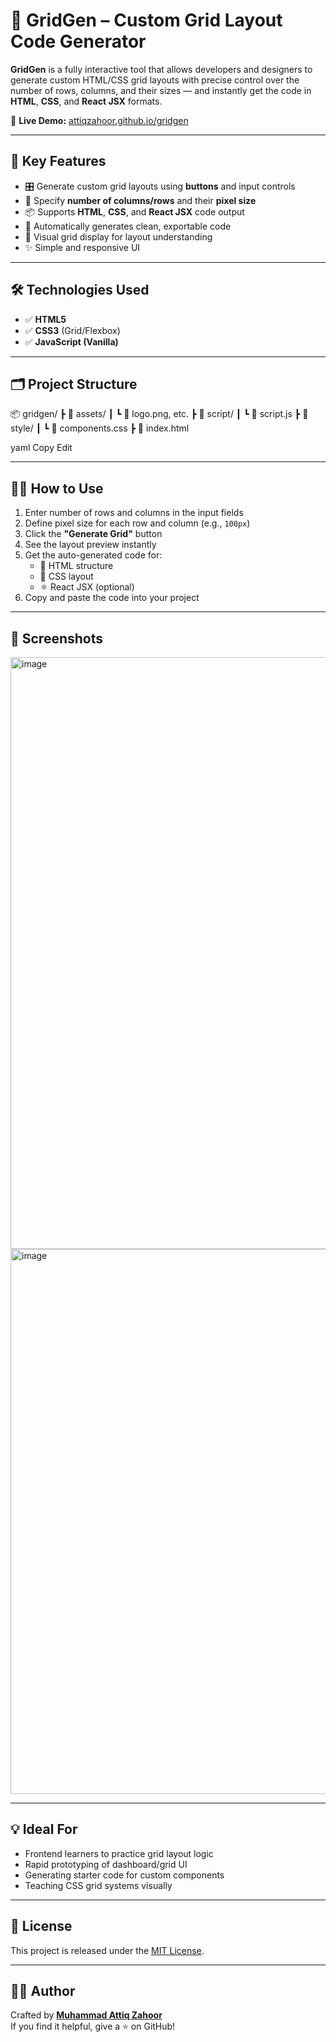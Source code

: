 # 🧩 GridGen – Custom Grid Layout Code Generator

**GridGen** is a fully interactive tool that allows developers and designers to generate custom HTML/CSS grid layouts with precise control over the number of rows, columns, and their sizes — and instantly get the code in **HTML**, **CSS**, and **React JSX** formats.

🔗 **Live Demo:** [attiqzahoor.github.io/gridgen](https://attiqzahoor.github.io/gridgen/)

---

## 🎯 Key Features

- 🎛️ Generate custom grid layouts using **buttons** and input controls
- 🔢 Specify **number of columns/rows** and their **pixel size**
- 📦 Supports **HTML**, **CSS**, and **React JSX** code output
- 💾 Automatically generates clean, exportable code
- 🧱 Visual grid display for layout understanding
- ✨ Simple and responsive UI

---

## 🛠️ Technologies Used

- ✅ **HTML5**
- ✅ **CSS3** (Grid/Flexbox)
- ✅ **JavaScript (Vanilla)**

---

## 🗂️ Project Structure

📦 gridgen/
┣ 📂 assets/
┃ ┗ 📄 logo.png, etc.
┣ 📂 script/
┃ ┗ 📄 script.js
┣ 📂 style/
┃ ┗ 📄 components.css
┣ 📄 index.html

yaml
Copy
Edit

---

## 🧑‍💻 How to Use

1. Enter number of rows and columns in the input fields
2. Define pixel size for each row and column (e.g., `100px`)
3. Click the **"Generate Grid"** button
4. See the layout preview instantly
5. Get the auto-generated code for:
   - 📄 HTML structure
   - 🎨 CSS layout
   - ⚛️ React JSX (optional)
6. Copy and paste the code into your project

---

## 📸 Screenshots 
<img width="947" alt="image" src="https://github.com/user-attachments/assets/68426537-8611-4d09-a031-dff3a1c0f957" />
<img width="872" alt="image" src="https://github.com/user-attachments/assets/dbca60ca-a1a4-4f91-9584-8e25a30ee424" />



---

## 💡 Ideal For

- Frontend learners to practice grid layout logic
- Rapid prototyping of dashboard/grid UI
- Generating starter code for custom components
- Teaching CSS grid systems visually

---

## 📜 License

This project is released under the [MIT License](LICENSE).

---

## 🙋‍♂️ Author

Crafted by **[Muhammad Attiq Zahoor](https://github.com/attiqzahoor)**  
If you find it helpful, give a ⭐ on GitHub!
